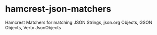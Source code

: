 # hamcrest-json-matchers
Hamcrest Matchers for matching JSON Strings, json.org Objects, GSON Objects, Vertx JsonObjects
